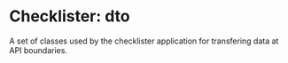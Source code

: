 # Checklister: dto

A set of classes used by the checklister application for transfering
data at API boundaries.